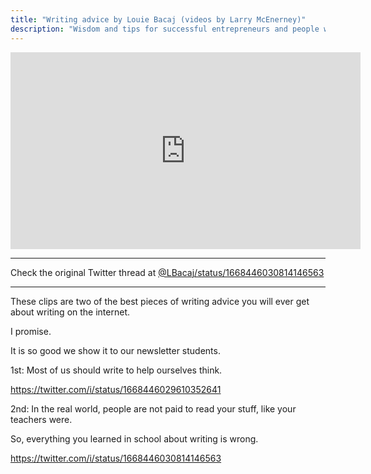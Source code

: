 ```yaml
---
title: "Writing advice by Louie Bacaj (videos by Larry McEnerney)"
description: "Wisdom and tips for successful entrepreneurs and people wanting to growth their wealth."
---
```


<iframe width="560" height="315" src="https://www.youtube.com/embed/vtIzMaLkCaM" title="YouTube video player" frameborder="0" allow="accelerometer; autoplay; clipboard-write; encrypted-media; gyroscope; picture-in-picture; web-share" allowfullscreen></iframe>

-----

Check the original Twitter thread at [@LBacaj/status/1668446030814146563](https://twitter.com/LBacaj/status/1668446030814146563)

-----

These clips are two of the best pieces of writing advice you will ever get about writing on the internet. 

I promise.

It is so good we show it to our newsletter students.

1st: Most of us should write to help ourselves think.

https://twitter.com/i/status/1668446029610352641

2nd: In the real world, people are not paid to read your stuff, like your teachers were.

So, everything you learned in school about writing is wrong.

https://twitter.com/i/status/1668446030814146563
